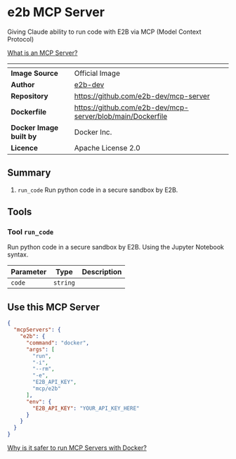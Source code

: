 # e2b MCP Server

Giving Claude ability to run code with E2B via MCP (Model Context Protocol)

[What is an MCP Server?](https://www.anthropic.com/news/model-context-protocol)

|<!-- -->|<!-- -->|
|-|-|
**Image Source**|Official Image
|**Author**|[e2b-dev](https://github.com/e2b-dev)
**Repository**|https://github.com/e2b-dev/mcp-server
**Dockerfile**|https://github.com/e2b-dev/mcp-server/blob/main/Dockerfile
**Docker Image built by**|Docker Inc.
**Licence**|Apache License 2.0

## Summary
1. `run_code` Run python code in a secure sandbox by E2B.

## Tools

### Tool `run_code`
Run python code in a secure sandbox by E2B. Using the Jupyter Notebook syntax.

Parameter|Type|Description
-|-|-
`code`|`string`|

## Use this MCP Server

```json
{
  "mcpServers": {
    "e2b": {
      "command": "docker",
      "args": [
        "run",
        "-i",
        "--rm",
        "-e",
        "E2B_API_KEY",
        "mcp/e2b"
      ],
      "env": {
        "E2B_API_KEY": "YOUR_API_KEY_HERE"
      }
    }
  }
}
```

[Why is it safer to run MCP Servers with Docker?](https://www.docker.com/blog/the-model-context-protocol-simplifying-building-ai-apps-with-anthropic-claude-desktop-and-docker/)
